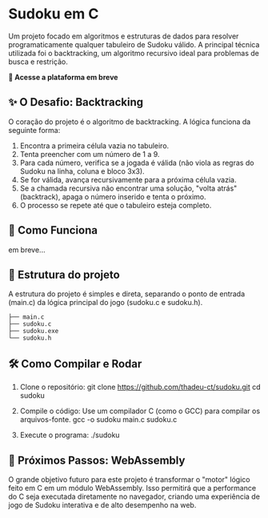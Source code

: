 # Sudoku em C
Um projeto focado em algoritmos e estruturas de dados para resolver programaticamente qualquer tabuleiro de Sudoku válido. A principal técnica utilizada foi o backtracking, um algoritmo recursivo ideal para problemas de busca e restrição.

**🔗 Acesse a plataforma em breve**

## ✨ O Desafio: Backtracking
O coração do projeto é o algoritmo de backtracking. A lógica funciona da seguinte forma:
1. Encontra a primeira célula vazia no tabuleiro.
2. Tenta preencher com um número de 1 a 9.
3. Para cada número, verifica se a jogada é válida (não viola as regras do Sudoku na linha, coluna e bloco 3x3).
4. Se for válida, avança recursivamente para a próxima célula vazia.
5. Se a chamada recursiva não encontrar uma solução, "volta atrás" (backtrack), apaga o número inserido e tenta o próximo.
6. O processo se repete até que o tabuleiro esteja completo.

## 🚀 Como Funciona
  em breve...

## 📁 Estrutura do projeto
A estrutura do projeto é simples e direta, separando o ponto de entrada (main.c) da lógica principal do jogo (sudoku.c e sudoku.h).
```
├── main.c
├── sudoku.c
├── sudoku.exe
└── sudoku.h
```

## 🛠️ Como Compilar e Rodar
1. Clone o repositório:
  git clone https://github.com/thadeu-ct/sudoku.git
  cd sudoku

2. Compile o código:
  Use um compilador C (como o GCC) para compilar os arquivos-fonte.
  gcc -o sudoku main.c sudoku.c

3. Execute o programa:
  ./sudoku

## 🔮 Próximos Passos: WebAssembly
O grande objetivo futuro para este projeto é transformar o "motor" lógico feito em C em um módulo WebAssembly. Isso permitirá que a performance do C seja executada diretamente no navegador, criando uma experiência de jogo de Sudoku interativa e de alto desempenho na web.
